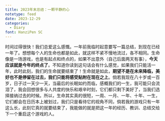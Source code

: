```yaml
---
title: 2023年末总结：一颗平静的心
notetype: feed
date: 2023-12-29
categories:
  - Diary
font: HanziPen SC
---
```


时间过得很快！我们总爱这么感慨。一年前我临时起意要写一篇总结，到现在已经一年了。想想每个人的生命也都是如此，就这样不紧不慢地流过，各不相同。生命像是一场游戏，也是有起点和终点的，如果不出意外（自己后面两天有事），**今天应该就是今年的终点了**。不知道你读到这句话会有什么感觉，如果我们只能活一年，此时此刻，我们的生命就要结束了！生命就是如此，**期望不是在未来降临，美好也不是停留在过去，我们只能将感受贴附在现在之上**。倘若我现在八十岁或一百岁，日子过一天少一天，当最后的长眠如约而临，感概我们的一生，我可能只会流泪了，我会回想很多与人共度的快乐和艰辛时刻，它们都只剩下美好了，当我们选择接纳过去的时候。所以，生命其实真的很短，一周、一月、一年、十年、一生，它们都会在日历本上被划过，我们只是看待它的视角不同，倘若我的游戏只有一年这么长，此刻它真的就要结束了，我能做的就是把这一年的经历、教训、总结交给下一个重启这个游戏的人。


